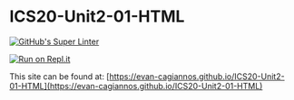 # ICS20-Unit2-01-HTML

[![GitHub's Super Linter](https://github.com/evan-cagiannos/ICS20-Unit2-01-HTML/workflows/GitHub's%20Super%20Linter/badge.svg)](https://github.com/evan-cagiannos/ICS20-Unit2-01-HTML/actions)

[![Run on Repl.it](https://repl.it/badge/github/evan-cagiannos/ICS20-Unit2-01-HTML)](https://repl.it/github/evan-cagiannos/ICS20-Unit2-01-HTML)

This site can be found at: [https://evan-cagiannos.github.io/ICS20-Unit2-01-HTML](https://evan-cagiannos.github.io/ICS20-Unit2-01-HTML)
